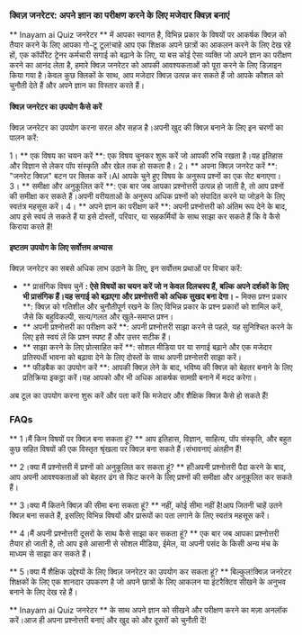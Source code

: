### क्विज़ जनरेटर: अपने ज्ञान का परीक्षण करने के लिए मजेदार क्विज़ बनाएं

** Inayam ai Quiz जनरेटर ** में आपका स्वागत है, विभिन्न प्रकार के विषयों पर आकर्षक क्विज़ को तैयार करने के लिए आपका गो-टू टूल!चाहे आप एक शिक्षक अपने छात्रों का आकलन करने के लिए देख रहे हों, एक कॉर्पोरेट ट्रेनर कर्मचारी सगाई को बढ़ाने के लिए, या बस कोई ऐसा व्यक्ति जो अपने ज्ञान का परीक्षण करने का आनंद लेता है, हमारे क्विज़ जनरेटर को आपकी आवश्यकताओं को पूरा करने के लिए डिज़ाइन किया गया है।केवल कुछ क्लिकों के साथ, आप मजेदार क्विज़ उत्पन्न कर सकते हैं जो आपके कौशल को चुनौती देते हैं और अपने ज्ञान का विस्तार करते हैं।

#### क्विज़ जनरेटर का उपयोग कैसे करें

क्विज़ जनरेटर का उपयोग करना सरल और सहज है।अपनी खुद की क्विज़ बनाने के लिए इन चरणों का पालन करें:

1। ** एक विषय का चयन करें **: एक विषय चुनकर शुरू करें जो आपकी रुचि रखता है।यह इतिहास और विज्ञान से लेकर पॉप संस्कृति और खेल तक हो सकता है।
2। ** अपना क्विज़ जनरेट करें **: "जनरेट क्विज़" बटन पर क्लिक करें।AI आपके चुने हुए विषय के अनुरूप प्रश्नों का एक सेट बनाएगा।
3। ** समीक्षा और अनुकूलित करें **: एक बार जब आपका प्रश्नोत्तरी उत्पन्न हो जाती है, तो आप प्रश्नों की समीक्षा कर सकते हैं।अपनी वरीयताओं के अनुरूप अधिक प्रश्नों को संपादित करने या जोड़ने के लिए स्वतंत्र महसूस करें।
4। ** अपने ज्ञान का परीक्षण करें **: अपनी प्रश्नोत्तरी को अंतिम रूप देने के बाद, आप इसे स्वयं ले सकते हैं या इसे दोस्तों, परिवार, या सहकर्मियों के साथ साझा कर सकते हैं कि वे कैसे किराया करते हैं!

#### इष्टतम उपयोग के लिए सर्वोत्तम अभ्यास

क्विज़ जनरेटर का सबसे अधिक लाभ उठाने के लिए, इन सर्वोत्तम प्रथाओं पर विचार करें:

- ** प्रासंगिक विषय चुनें **: ऐसे विषयों का चयन करें जो न केवल दिलचस्प हैं, बल्कि अपने दर्शकों के लिए भी प्रासंगिक हैं।यह सगाई को बढ़ाएगा और प्रश्नोत्तरी को अधिक सुखद बना देगा।
-** मिक्स प्रश्न प्रकार **: क्विज़ को गतिशील और चुनौतीपूर्ण रखने के लिए विभिन्न प्रकार के प्रश्न प्रकारों को शामिल करें, जैसे कि बहुविकल्पी, सत्य/गलत और खुले-समाप्त प्रश्न।
- ** अपनी प्रश्नोत्तरी का परीक्षण करें **: अपनी प्रश्नोत्तरी साझा करने से पहले, यह सुनिश्चित करने के लिए इसे स्वयं लें कि प्रश्न स्पष्ट हैं और उत्तर सटीक हैं।
- ** साझा करने के लिए प्रोत्साहित करें **: सोशल मीडिया पर या सगाई बढ़ाने और एक मजेदार प्रतिस्पर्धी भावना को बढ़ावा देने के लिए दोस्तों के साथ अपनी प्रश्नोत्तरी साझा करें।
- ** फीडबैक का उपयोग करें **: आपकी क्विज़ लेने के बाद, भविष्य की क्विज़ को बेहतर बनाने के लिए प्रतिक्रिया इकट्ठा करें।यह आपको और भी अधिक आकर्षक सामग्री बनाने में मदद करेगा।

अब टूल का उपयोग करना शुरू करें और पता करें कि मजेदार और शैक्षिक क्विज़ कैसे हो सकते हैं!

### FAQs

** 1।मैं किन विषयों पर क्विज़ बना सकता हूं? **
आप इतिहास, विज्ञान, साहित्य, पॉप संस्कृति, और बहुत कुछ सहित विषयों की एक विस्तृत श्रृंखला पर क्विज़ बना सकते हैं।संभावनाएं अंतहीन हैं!

** 2।क्या मैं प्रश्नोत्तरी में प्रश्नों को अनुकूलित कर सकता हूं? **
हाँ!अपनी प्रश्नोत्तरी पैदा करने के बाद, आप अपनी आवश्यकताओं को बेहतर ढंग से फिट करने के लिए प्रश्नों की समीक्षा और अनुकूलित कर सकते हैं।

** 3।क्या मैं कितने क्विज़ की सीमा बना सकता हूं? **
नहीं, कोई सीमा नहीं है!आप जितनी चाहें उतने क्विज़ बना सकते हैं, इसलिए विभिन्न विषयों और प्रारूपों का पता लगाने के लिए स्वतंत्र महसूस करें।

** 4।मैं अपनी प्रश्नोत्तरी दूसरों के साथ कैसे साझा कर सकता हूं? **
एक बार जब आपका प्रश्नोत्तरी तैयार हो जाती है, तो आप इसे आसानी से सोशल मीडिया, ईमेल, या अपनी पसंद के किसी अन्य मंच के माध्यम से साझा कर सकते हैं।

** 5।क्या मैं शैक्षिक उद्देश्यों के लिए क्विज़ जनरेटर का उपयोग कर सकता हूं? **
बिल्कुल!क्विज़ जनरेटर शिक्षकों के लिए एक शानदार उपकरण है जो अपने छात्रों के लिए आकलन या इंटरैक्टिव सीखने के अनुभव बनाने के लिए देख रहे हैं।

** Inayam ai Quiz जनरेटर ** के साथ अपने ज्ञान को सीखने और परीक्षण करने का मज़ा अनलॉक करें।आज ही अपना प्रश्नोत्तरी बनाएं और खुद को और दूसरों को चुनौती दें!